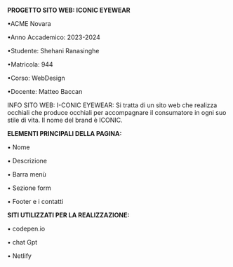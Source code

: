 **PROGETTO SITO WEB: ICONIC EYEWEAR**

•ACME Novara

•Anno Accademico: 2023-2024

•Studente: Shehani Ranasinghe

•Matricola: 944

•Corso: WebDesign 

•Docente: Matteo Baccan

INFO SITO WEB: I-CONIC EYEWEAR:
Si tratta di un sito web che realizza occhiali che produce occhiali per accompagnare il consumatore in ogni suo stile di vita. Il nome del brand è ICONIC. 

**ELEMENTI PRINCIPALI DELLA PAGINA:**

• Nome

• Descrizione

• Barra menù

• Sezione form 

• Footer e i contatti 

**SITI UTILIZZATI PER LA REALIZZAZIONE:**

• codepen.io

• chat Gpt

• Netlify
